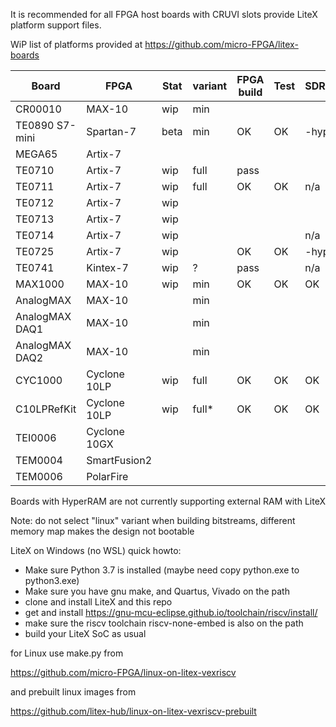 It is recommended for all FPGA host boards with CRUVI slots provide LiteX platform support files.

WiP list of platforms provided at https://github.com/micro-FPGA/litex-boards

| Board         | FPGA       |Stat|variant|FPGA build|Test|SDRAM|Linux|
|---------------|------------|----|-----|-|-|--|--|
|CR00010        |MAX-10      |wip |min  ||||opt*|
|TE0890 S7-mini |Spartan-7   |beta|min  |OK|OK|-hyper|n/a|
|MEGA65         |Artix-7     |    |     | | | |n/a|
|TE0710         |Artix-7     |wip |full |pass| | |-|
|TE0711         |Artix-7     |wip |full |OK|OK|n/a|n/a|
|TE0712         |Artix-7     |wip |     | | | |-|
|TE0713         |Artix-7     |wip |     | | | |-|
|TE0714         |Artix-7     |wip |     | | |n/a|n/a|
|TE0725         |Artix-7     |wip |     |OK|OK|-hyper|n/a|
|TE0741         |Kintex-7    |wip |?    |pass||n/a|n/a|
|MAX1000        |MAX-10      |wip |min  |OK|OK|OK|opt*|
|AnalogMAX      |MAX-10      |    |min  ||||n/a|
|AnalogMAX DAQ1 |MAX-10      |    |min  ||||n/a|
|AnalogMAX DAQ2 |MAX-10      |    |min  ||||n/a|
|CYC1000        |Cyclone 10LP|wip |full |OK|OK|OK|opt*|
|C10LPRefKit    |Cyclone 10LP|wip |full* |OK|OK|OK|OK|
|TEI0006        |Cyclone 10GX|    |     ||||?|
|TEM0004        |SmartFusion2|    |     |||||
|TEM0006        |PolarFire|    |     |||||

Boards with HyperRAM are not currently supporting external RAM with LiteX

Note: do not select "linux" variant when building bitstreams, different memory map makes the design not bootable

LiteX on Windows (no WSL) quick howto:
* Make sure Python 3.7 is installed (maybe need copy python.exe to python3.exe)
* Make sure you have gnu make, and Quartus, Vivado on the path
* clone and install LiteX and this repo
* get and install https://gnu-mcu-eclipse.github.io/toolchain/riscv/install/
* make sure the riscv toolchain riscv-none-embed is also on the path
* build your LiteX SoC as usual

for Linux use make.py from

https://github.com/micro-FPGA/linux-on-litex-vexriscv

and prebuilt linux images from

https://github.com/litex-hub/linux-on-litex-vexriscv-prebuilt







